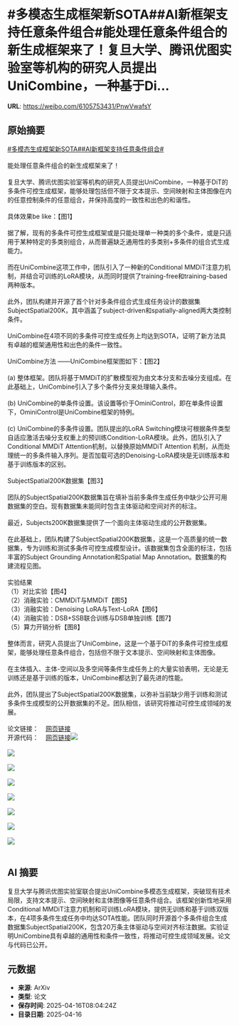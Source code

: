 # #多模态生成框架新SOTA##AI新框架支持任意条件组合#能处理任意条件组合的新生成框架来了！复旦大学、腾讯优图实验室等机构的研究人员提出UniCombine，一种基于Di...

**URL**: https://weibo.com/6105753431/PnwVwafsY

## 原始摘要

<a href="https://m.weibo.cn/search?containerid=231522type%3D1%26t%3D10%26q%3D%23%E5%A4%9A%E6%A8%A1%E6%80%81%E7%94%9F%E6%88%90%E6%A1%86%E6%9E%B6%E6%96%B0SOTA%23&amp;extparam=%23%E5%A4%9A%E6%A8%A1%E6%80%81%E7%94%9F%E6%88%90%E6%A1%86%E6%9E%B6%E6%96%B0SOTA%23" data-hide=""><span class="surl-text">#多模态生成框架新SOTA#</span></a><a href="https://m.weibo.cn/search?containerid=231522type%3D1%26t%3D10%26q%3D%23AI%E6%96%B0%E6%A1%86%E6%9E%B6%E6%94%AF%E6%8C%81%E4%BB%BB%E6%84%8F%E6%9D%A1%E4%BB%B6%E7%BB%84%E5%90%88%23&amp;extparam=%23AI%E6%96%B0%E6%A1%86%E6%9E%B6%E6%94%AF%E6%8C%81%E4%BB%BB%E6%84%8F%E6%9D%A1%E4%BB%B6%E7%BB%84%E5%90%88%23" data-hide=""><span class="surl-text">#AI新框架支持任意条件组合#</span></a><br><br>能处理任意条件组合的新生成框架来了！<br><br>复旦大学、腾讯优图实验室等机构的研究人员提出UniCombine，一种基于DiT的多条件可控生成框架，能够处理包括但不限于文本提示、空间映射和主体图像在内的任意控制条件的任意组合，并保持高度的一致性和出色的和谐性。<br><br>具体效果be like：【图1】  <br><br>据了解，现有的多条件可控生成框架或是只能处理单一种类的多个条件，或是只适用于某种特定的多类别组合，从而普遍缺乏通用性的多类别+多条件的组合式生成能力。<br><br>而在UniCombine这项工作中，团队引入了一种新的Conditional MMDiT注意力机制，并结合可训练的LoRA模块，从而同时提供了training-free和training-based两种版本。<br><br>此外，团队构建并开源了首个针对多条件组合式生成任务设计的数据集SubjectSpatial200K，其中涵盖了subject-driven和spatially-aligned两大类控制条件。<br><br>UniCombine在4项不同的多条件可控生成任务上均达到SOTA，证明了新方法具有卓越的框架通用性和出色的条件一致性。<br><br>UniCombine方法  ——UniCombine框架图如下：【图2】  <br><br>(a) 整体框架。团队将基于MMDiT的扩散模型视为由文本分支和去噪分支组成。在此基础上，UniCombine引入了多个条件分支来处理输入条件。<br><br>(b) UniCombine的单条件设置。该设置等价于OminiControl，即在单条件设置下，OminiControl是UniCombine框架的特例。<br><br>(c) UniCombine的多条件设置。团队提出的LoRA Switching模块可根据条件类型自适应激活去噪分支权重上的预训练Condition-LoRA模块。此外，团队引入了Conditional MMDiT Attention机制，以替换原始MMDiT Attention 机制，从而处理统一的多条件输入序列。是否加载可选的Denoising-LoRA模块是无训练版本和基于训练版本的区别。<br><br>SubjectSpatial200K数据集【图3】  <br><br>团队的SubjectSpatial200K数据集旨在填补当前多条件生成任务中缺少公开可用数据集的空白。现有数据集未能同时包含主体驱动和空间对齐的标注。<br><br>最近，Subjects200K数据集提供了一个面向主体驱动生成的公开数据集。<br><br>在此基础上，团队构建了SubjectSpatial200K数据集，这是一个高质量的统一数据集，专为训练和测试多条件可控生成模型设计。该数据集包含全面的标注，包括丰富的Subject Grounding Annotation和Spatial Map Annotation。数据集的构建流程见图。<br><br>实验结果  <br>（1）对比实验【图4】  <br>（2）消融实验：CMMDiT与MMDiT【图5】  <br>（3）消融实验：Denoising LoRA与Text-LoRA【图6】  <br>（4）消融实验：DSB+SSB联合训练与DSB单独训练【图7】  <br>（5）算力开销分析【图8】<br><br>整体而言，研究人员提出了UniCombine，这是一个基于DiT的多条件可控生成框架，能够处理任意条件组合，包括但不限于文本提示、空间映射和主体图像。<br><br>在主体插入、主体-空间以及多空间等条件生成任务上的大量实验表明，无论是无训练还是基于训练的版本，UniCombine都达到了最先进的性能。<br><br>此外，团队提出了SubjectSpatial200K数据集，以弥补当前缺少用于训练和测试多条件生成模型的公开数据集的不足。团队相信，该研究将推动可控生成领域的发展。<br><br>论文链接：<a href="https://weibo.cn/sinaurl?u=https%3A%2F%2Farxiv.org%2Fpdf%2F2503.09277" data-hide=""><span class="url-icon"><img style="width: 1rem;height: 1rem" src="https://h5.sinaimg.cn/upload/2015/09/25/3/timeline_card_small_web_default.png" referrerpolicy="no-referrer"></span><span class="surl-text">网页链接</span></a>  <br>开源代码：<a href="https://weibo.cn/sinaurl?u=https%3A%2F%2Fgithub.com%2FXuan-World%2FUniCombine" data-hide=""><span class="url-icon"><img style="width: 1rem;height: 1rem" src="https://h5.sinaimg.cn/upload/2015/09/25/3/timeline_card_small_web_default.png" referrerpolicy="no-referrer"></span><span class="surl-text">网页链接</span></a><img style="" src="https://tvax2.sinaimg.cn/large/006Fd7o3gy1i0io9u7x2aj30kr0k0dz9.jpg" referrerpolicy="no-referrer"><br><br><img style="" src="https://tvax3.sinaimg.cn/large/006Fd7o3gy1i0io9wa59kj30vo0k0qm6.jpg" referrerpolicy="no-referrer"><br><br><img style="" src="https://tvax3.sinaimg.cn/large/006Fd7o3gy1i0io9vnrozj30re0k0n66.jpg" referrerpolicy="no-referrer"><br><br><img style="" src="https://tvax1.sinaimg.cn/large/006Fd7o3gy1i0io9w1vthj30zk0gh164.jpg" referrerpolicy="no-referrer"><br><br><img style="" src="https://tvax1.sinaimg.cn/large/006Fd7o3gy1i0io9uniw4j30ml0k0k5d.jpg" referrerpolicy="no-referrer"><br><br><img style="" src="https://tvax2.sinaimg.cn/large/006Fd7o3gy1i0io9utg6rj30n30k0qgh.jpg" referrerpolicy="no-referrer"><br><br><img style="" src="https://tvax2.sinaimg.cn/large/006Fd7o3gy1i0io9u1aujj30ke0k0h09.jpg" referrerpolicy="no-referrer"><br><br><img style="" src="https://tvax4.sinaimg.cn/large/006Fd7o3gy1i0io9wrfdgj30zk0h4ajx.jpg" referrerpolicy="no-referrer"><br><br>

## AI 摘要

复旦大学与腾讯优图实验室联合提出UniCombine多模态生成框架，突破现有技术局限，支持文本提示、空间映射和主体图像等任意条件组合。该框架创新性地采用Conditional MMDiT注意力机制和可训练LoRA模块，提供无训练和基于训练双版本，在4项多条件生成任务中均达SOTA性能。团队同时开源首个多条件组合生成数据集SubjectSpatial200K，包含20万条主体驱动与空间对齐标注数据。实验证明UniCombine具有卓越的通用性和条件一致性，将推动可控生成领域发展。论文与代码已公开。

## 元数据

- **来源**: ArXiv
- **类型**: 论文
- **保存时间**: 2025-04-16T08:04:24Z
- **目录日期**: 2025-04-16
